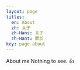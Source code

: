 ```yaml
---
layout: page
titles:
  en: About
  zh: 关于
  zh-Hans: 关于
  zh-Hant: 關於
key: page-about
---
```


About me Nothing to see. :+1:


